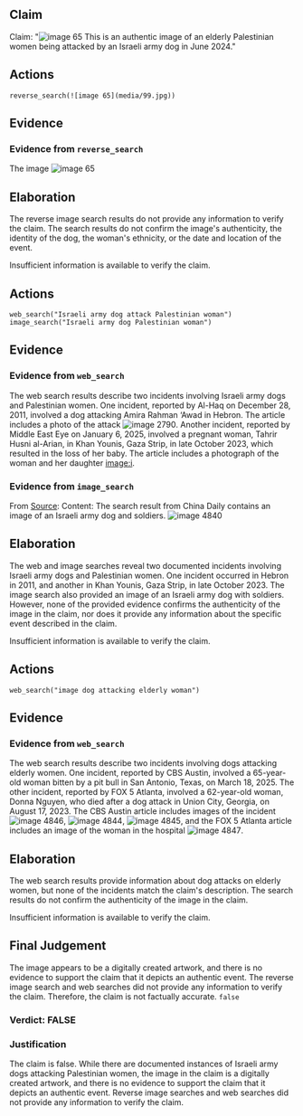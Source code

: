 ## Claim
Claim: "![image 65](media/99.jpg) This is an authentic image of an elderly Palestinian women being attacked by an Israeli army dog in June 2024."

## Actions
```
reverse_search(![image 65](media/99.jpg))
```

## Evidence
### Evidence from `reverse_search`
The image ![image 65](media/99.jpg)

## Elaboration
The reverse image search results do not provide any information to verify the claim. The search results do not confirm the image's authenticity, the identity of the dog, the woman's ethnicity, or the date and location of the event.

Insufficient information is available to verify the claim.


## Actions
```
web_search("Israeli army dog attack Palestinian woman")
image_search("Israeli army dog Palestinian woman")
```

## Evidence
### Evidence from `web_search`
The web search results describe two incidents involving Israeli army dogs and Palestinian women. One incident, reported by Al-Haq on December 28, 2011, involved a dog attacking Amira Rahman ‘Awad in Hebron. The article includes a photo of the attack ![image 2790](media/2025-07-20_11-31-1753011110-524898.jpg). Another incident, reported by Middle East Eye on January 6, 2025, involved a pregnant woman, Tahrir Husni al-Arian, in Khan Younis, Gaza Strip, in late October 2023, which resulted in the loss of her baby. The article includes a photograph of the woman and her daughter <image:i>.


### Evidence from `image_search`
From [Source](https://www.chinadaily.com.cn/world/2007-03/22/content_833702_2.htm): 
Content: The search result from China Daily contains an image of an Israeli army dog and soldiers. ![image 4840](media/2025-08-23_01-11-1755911491-852857.jpg)


## Elaboration
The web and image searches reveal two documented incidents involving Israeli army dogs and Palestinian women. One incident occurred in Hebron in 2011, and another in Khan Younis, Gaza Strip, in late October 2023. The image search also provided an image of an Israeli army dog with soldiers. However, none of the provided evidence confirms the authenticity of the image in the claim, nor does it provide any information about the specific event described in the claim.

Insufficient information is available to verify the claim.


## Actions
```
web_search("image dog attacking elderly woman")
```

## Evidence
### Evidence from `web_search`
The web search results describe two incidents involving dogs attacking elderly women. One incident, reported by CBS Austin, involved a 65-year-old woman bitten by a pit bull in San Antonio, Texas, on March 18, 2025. The other incident, reported by FOX 5 Atlanta, involved a 62-year-old woman, Donna Nguyen, who died after a dog attack in Union City, Georgia, on August 17, 2023. The CBS Austin article includes images of the incident ![image 4846](media/2025-08-23_01-11-1755911516-669591.jpg), ![image 4844](media/2025-08-23_01-11-1755911516-373655.jpg), ![image 4845](media/2025-08-23_01-11-1755911516-554726.jpg), and the FOX 5 Atlanta article includes an image of the woman in the hospital ![image 4847](media/2025-08-23_01-12-1755911522-375735.jpg).


## Elaboration
The web search results provide information about dog attacks on elderly women, but none of the incidents match the claim's description. The search results do not confirm the authenticity of the image in the claim.

Insufficient information is available to verify the claim.


## Final Judgement
The image appears to be a digitally created artwork, and there is no evidence to support the claim that it depicts an authentic event. The reverse image search and web searches did not provide any information to verify the claim. Therefore, the claim is not factually accurate. `false`

### Verdict: FALSE

### Justification
The claim is false. While there are documented instances of Israeli army dogs attacking Palestinian women, the image in the claim is a digitally created artwork, and there is no evidence to support the claim that it depicts an authentic event. Reverse image searches and web searches did not provide any information to verify the claim.
